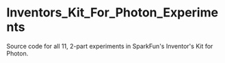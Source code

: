# Inventors_Kit_For_Photon_Experiments
Source code for all 11, 2-part experiments in SparkFun's Inventor's Kit for Photon.
